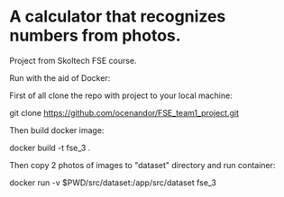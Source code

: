 # A calculator that recognizes numbers from photos. 
Project from Skoltech FSE course.

Run with the aid of Docker:

First of all clone the repo with project to your local machine:

git clone https://github.com/ocenandor/FSE_team1_project.git

Then build docker image:

docker build -t fse_3 .

Then copy 2 photos of images to "dataset" directory and run container:

docker run -v $PWD/src/dataset:/app/src/dataset fse_3


